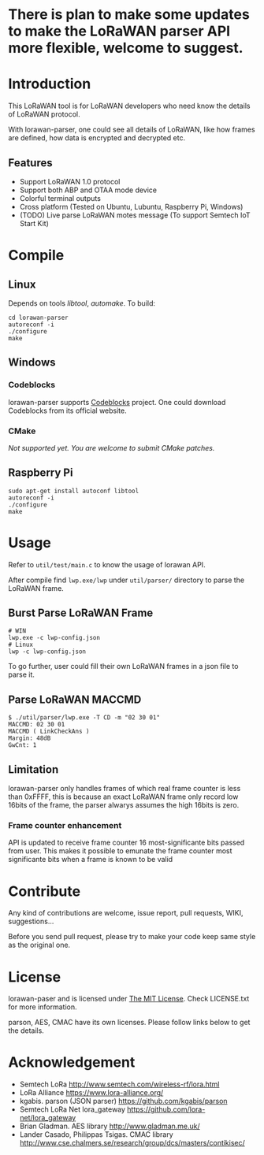 # There is plan to make some updates to make the LoRaWAN parser API more flexible, welcome to suggest.

# Introduction

This LoRaWAN tool is for LoRaWAN developers who need know the details of LoRaWAN protocol.

With lorawan-parser, one could see all details of LoRaWAN, like how frames are defined, how data is encrypted and decrypted etc.

## Features

+ Support LoRaWAN 1.0 protocol
+ Support both ABP and OTAA mode device
+ Colorful terminal outputs
+ Cross platform (Tested on Ubuntu, Lubuntu, Raspberry Pi, Windows)
+ (TODO) Live parse LoRaWAN motes message (To support Semtech IoT Start Kit)

# Compile

## Linux

Depends on tools *libtool*, *automake*. To build:

    cd lorawan-parser
    autoreconf -i
    ./configure
    make

## Windows

### Codeblocks
lorawan-parser supports [Codeblocks](http://www.codeblocks.org/) project. One could download Codeblocks from its official website.

### CMake
*Not supported yet. You are welcome to submit CMake patches.*

## Raspberry Pi

    sudo apt-get install autoconf libtool
    autoreconf -i
    ./configure
    make

# Usage

Refer to `util/test/main.c` to know the usage of lorawan API.

After compile find `lwp.exe/lwp` under `util/parser/` directory to parse the LoRaWAN frame.

## Burst Parse LoRaWAN Frame
    # WIN
    lwp.exe -c lwp-config.json
    # Linux
    lwp -c lwp-config.json

To go further, user could fill their own LoRaWAN frames in a json file to parse it.

## Parse LoRaWAN MACCMD
    $ ./util/parser/lwp.exe -T CD -m "02 30 01"
    MACCMD: 02 30 01
    MACCMD ( LinkCheckAns )
    Margin: 48dB
    GwCnt: 1

## Limitation

lorawan-parser only handles frames of which real frame counter is less than 0xFFFF, this is because an exact LoRaWAN frame only record low 16bits of the frame, the parser alwarys assumes the high 16bits is zero.

### Frame counter enhancement
API is updated to receive frame counter 16 most-significante bits passed from user. This makes it possible to emunate the frame counter most significante bits when a frame is known to be valid

# Contribute

Any kind of contributions are welcome, issue report, pull requests,  WIKI, suggestions...

Before you send pull request, please try to make your code keep same style as the original one.

# License
lorawan-paser and is licensed under [The MIT License](http://opensource.org/licenses/mit-license.php). Check LICENSE.txt for more information.

parson, AES, CMAC have its own licenses. Please follow links below to get the details.

# Acknowledgement

+ Semtech LoRa http://www.semtech.com/wireless-rf/lora.html
+ LoRa Alliance https://www.lora-alliance.org/
+ kgabis. parson (JSON parser) https://github.com/kgabis/parson
+ Semtech LoRa Net lora_gateway https://github.com/lora-net/lora_gateway
+ Brian Gladman. AES library http://www.gladman.me.uk/
+ Lander Casado, Philippas Tsigas. CMAC library http://www.cse.chalmers.se/research/group/dcs/masters/contikisec/
